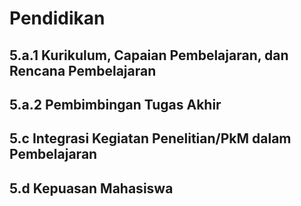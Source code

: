 # Pendidikan

## 5.a.1 Kurikulum, Capaian Pembelajaran, dan Rencana Pembelajaran

## 5.a.2 Pembimbingan Tugas Akhir

## 5.c Integrasi Kegiatan Penelitian/PkM dalam Pembelajaran

## 5.d Kepuasan Mahasiswa
